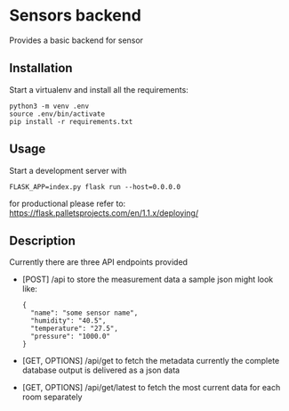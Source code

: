 # Sensors backend

Provides a basic backend for sensor

## Installation

Start a virtualenv and install all the requirements:

```
python3 -m venv .env
source .env/bin/activate
pip install -r requirements.txt
```

## Usage

Start a development server with

```
FLASK_APP=index.py flask run --host=0.0.0.0
```

for productional please refer to:
https://flask.palletsprojects.com/en/1.1.x/deploying/

## Description

Currently there are three API endpoints provided

- [POST] /api to store the measurement data
  a sample json might look like:
  ```
  {
    "name": "some sensor name",
    "humidity": "40.5",
    "temperature": "27.5",
    "pressure": "1000.0"
  }
  ```

- [GET, OPTIONS] /api/get to fetch the metadata
  currently the complete database output is delivered as a json data

- [GET, OPTIONS] /api/get/latest to fetch the most current data for each room separately
